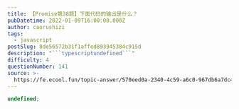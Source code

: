 ```yaml
---
title: 【Promise第38题】下面代码的输出是什么？
pubDatetime: 2022-01-09T16:00:00.000Z
author: caorushizi
tags:
  - javascript
postSlug: 8de56572b31f1affed893945384c915d
description: "```typescriptundefined```"
difficulty: 4
questionNumber: 141
source: >-
  https://fe.ecool.fun/topic-answer/570eed0a-2340-4c59-a6c0-967db6a7dc48?orderBy=updateTime&order=desc&tagId=10
---
```


```typescript
undefined;
```
